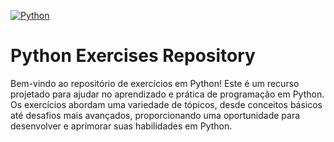 [![Python](https://img.shields.io/badge/Python-3.8%2B-blue)](https://www.python.org/)

# Python Exercises Repository
Bem-vindo ao repositório de exercícios em Python! Este é um recurso projetado para ajudar no aprendizado e prática de programação em Python. Os exercícios abordam uma variedade de tópicos, desde conceitos básicos até desafios mais avançados, proporcionando 
uma oportunidade para desenvolver e aprimorar suas habilidades em Python.
